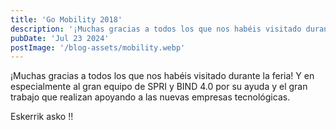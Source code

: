 ```yaml
---
title: 'Go Mobility 2018'
description: '¡Muchas gracias a todos los que nos habéis visitado durante la feria! Y en especialmente al gran equipo de SPRI y BIND 4.0 por su ayuda y el gran trabajo que realizan apoyando a las nuevas empresas tecnológicas.'
pubDate: 'Jul 23 2024'
postImage: '/blog-assets/mobility.webp'
---
```


¡Muchas gracias a todos los que nos habéis visitado durante la feria! Y en especialmente al gran equipo de SPRI y BIND 4.0 por su ayuda y el gran trabajo que realizan apoyando a las nuevas empresas tecnológicas. 

Eskerrik asko !!